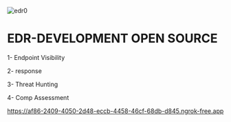 ![edr0](https://user-images.githubusercontent.com/55708909/235686766-fe821343-f5c7-4c9b-8ba9-736ec642c2b7.PNG)

# EDR-DEVELOPMENT OPEN SOURCE

1- Endpoint Visibility

2- response

3- Threat Hunting

4- Comp Assessment

https://af86-2409-4050-2d48-eccb-4458-46cf-68db-d845.ngrok-free.app
